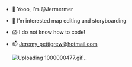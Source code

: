- 👋 Yooo, I’m @Jermermer
- 🌃 I’m interested map editing and storyboarding
- 😱 I do not know how to code!
- 📫 Jeremy_pettigrew@hotmail.com

  ![Uploading 1000000477.gif…]()


<!---
Jermermer/Jermermer is a ✨ special ✨ repository because its `README.md` (this file) appears on your GitHub profile.
You can click the Preview link to take a look at your changes.
--->

